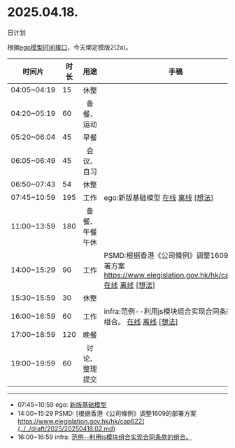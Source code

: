 # 2025.04.18.
日计划

根据[ego模型时间接口](https://gitee.com/hyg/blog/blob/master/timeflow.md)，今天绑定模版2(2a)。

| 时间片 | 时长 | 用途 | 手稿 |
| --- | --- | :---: | --- |
| 04:05~04:19 | 15 | 休整 |  |
| 04:20~05:19 | 60 | 备餐、运动 |  |
| 05:20~06:04 | 45 | 早餐 |  |
| 06:05~06:49 | 45 | 会议、自习 |  |
| 06:50~07:43 | 54 | 休整 |  |
| 07:45~10:59 | 195 | 工作 | ego:新版基础模型 [在线](http://simp.ly/p/3GXNTh) [离线](../../draft/2025/20250418074500.md) <a href="mailto:huangyg@mars22.com?subject=关于2025.04.18.[ego:新版基础模型]任务&body=日期: 20250418%0D%0A序号: 5%0D%0A手稿:../../draft/2025/20250418074500.md%0D%0A---请勿修改邮件主题及以上内容 从下一行开始写您的想法---%0D%0A">[想法]</a> |
| 11:00~13:59 | 180 | 备餐、午餐午休 |  |
| 14:00~15:29 | 90 | 工作 | PSMD:根据香港《公司條例》调整1609的部署方案 https://www.elegislation.gov.hk/hk/cap622 [在线](http://simp.ly/p/lsBYG9) [离线](../../draft/2025/20250418140000.md) <a href="mailto:huangyg@mars22.com?subject=关于2025.04.18.[PSMD:根据香港《公司條例》调整1609的部署方案 https://www.elegislation.gov.hk/hk/cap622]任务&body=日期: 20250418%0D%0A序号: 7%0D%0A手稿:../../draft/2025/20250418140000.md%0D%0A---请勿修改邮件主题及以上内容 从下一行开始写您的想法---%0D%0A">[想法]</a> |
| 15:30~15:59 | 30 | 休整 |  |
| 16:00~16:59 | 60 | 工作 | infra:范例--利用js模块组合实现合同条款的组合。 [在线](http://simp.ly/p/MpcbHD) [离线](../../draft/2025/20250418160000.md) <a href="mailto:huangyg@mars22.com?subject=关于2025.04.18.[infra:范例--利用js模块组合实现合同条款的组合。]任务&body=日期: 20250418%0D%0A序号: 9%0D%0A手稿:../../draft/2025/20250418160000.md%0D%0A---请勿修改邮件主题及以上内容 从下一行开始写您的想法---%0D%0A">[想法]</a> |
| 17:00~18:59 | 120 | 晚餐 |  |
| 19:00~19:59 | 60 | 讨论、整理提交 |  |

---

- 07:45~10:59	ego: [新版基础模型](../../draft/2025/20250418.01.md)
- 14:00~15:29	PSMD: [根据香港《公司條例》调整1609的部署方案 https://www.elegislation.gov.hk/hk/cap622](../../draft/2025/20250418.02.md)
- 16:00~16:59	infra: [范例--利用js模块组合实现合同条款的组合。](../../draft/2025/20250418.03.md)
